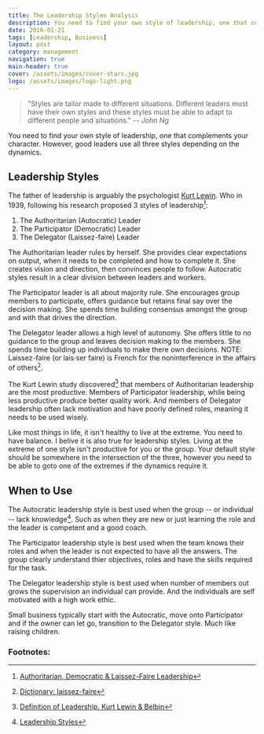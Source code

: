 ```yaml
---
title: The Leadership Styles Analysis
description: You need to find your own style of leadership, one that complements your character. However, good leaders use all three styles depending on the dynamics.
date: 2016-01-21
tags: [Leadership, Business]
layout: post
category: management
navigation: true
main-header: true
cover: /assets/images/cover-stars.jpg
logo: /assets/images/logo-light.png
---
```


> "Styles are tailor made to different situations. Different leaders must have their own styles and these styles must be able to adapt to different people and situations."
> <cite> -- John Ng</cite>

You need to find your own style of leadership, one that complements your character. However, good leaders use all three styles depending on the dynamics.

## Leadership Styles

The father of leadership is arguably the psychologist [Kurt Lewin](https://en.wikipedia.org/wiki/Kurt_Lewin). Who in 1939, following his research proposed 3 styles of leadership[^enotes]:

1. The Authoritarian (Autocratic) Leader
2. The Participator (Democratic) Leader
3. The Delegator (Laissez-faire) Leader

The Authoritarian leader rules by herself. She provides clear expectations on output, when it needs to be completed and how to complete it. She creates vision and direction, then convinces people to follow. Autocratic styles result in a clear division between leaders and workers.

The Participator leader is all about majority rule. She encourages group members to participate, offers guidance but retains final say over the decision making. She spends time building consensus amongst the group and with that drives the direction.

The Delegator leader allows a high level of autonomy. She offers little to no guidance to the group and leaves decision making to the members. She spends time building up individuals to make there own decisions. NOTE: Laissez-faire (or lais·ser faire) is French for the noninterference in the affairs of others[^laissez-faire].

The Kurt Lewin study discovered[^definition-of-leadership] that members of Authoritarian leadership are the most productive. Members of Participator leadership, while being less productive produce better quality work. And members of Delegator leadership often lack motivation and have poorly defined roles, meaning it needs to be used wisely.

Like most things in life, it isn't healthy to live at the extreme. You need to have balance. I belive it is also true for leadership styles. Living at the extreme of one style isn't productive for you or the group. Your default style should be somewhere in the intersection of the three, however you need to be able to goto one of the extremes if the dynamics require it.

## When to Use

The Autocratic leadership style is best used when the group -- or individual -- lack knowledge[^leadership-styles]. Such as when they are new or just learning the role and the leader is competent and a good coach.

The Participator leadership style is best used when the team knows their roles and when the leader is not expected to have all the answers. The group clearly understand thier objectives, roles and have the skills required for the task.

The Delegator leadership style is best used when number of members out grows the supervision an individual can provide. And the individuals are self motivated with a high work ethic.

Small business typically start with the Autocratic, move onto Participator and if the owner can let go, transition to the Delegator style. Much like raising children.

### Footnotes:
[^enotes]: [Authoritarian, Democratic & Laissez-Faire Leadership](http://www.enotes.com/research-starters/authoritarian-democratic-laissez-faire-leadership)
[^laissez-faire]: [Dictionary: laissez-faire](http://www.dictionary.com/browse/laissez-faire)
[^definition-of-leadership]: [Definition of Leadership. Kurt Lewin & Belbin](https://nofinchaos.wordpress.com/2012/03/07/definition-of-leadership-kurt-lewin/)
[^leadership-styles]: [Leadership Styles](http://www.nwlink.com/~donclark/leader/leadstl.html)